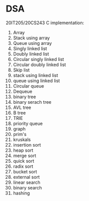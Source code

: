 # DSA
20IT205/20CS243
C implementation:
  1. Array
  2. Stack using array
  3. Queue using array
  4. Singly linked list
  5. Doubly linked list
  6. Circular singly linked list
  7. Circular doubly linked list
  8. Skip list
  9. stack using linked list
  10. queue using linked list
  11. Circular queue
  12. Dequeue
  13. binary tree
  14. binary serach tree
  15. AVL tree
  16. B tree
  17. TRIE
  18. priority queue
  19. graph
  20. prim's
  21. kruskals
  22. insertion sort
  23. heap sort
  24. merge sort
  25. quick sort
  26. radix sort
  27. bucket sort
  28. external sort
  29. linear search
  30. binary search
  31. hashing
